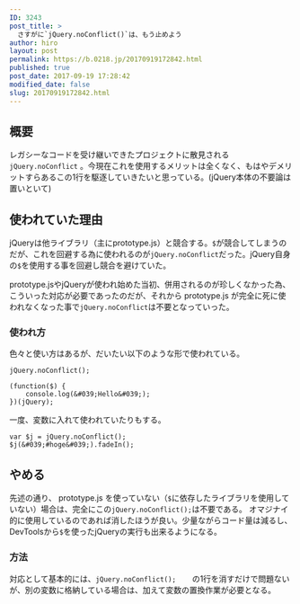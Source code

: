 ```yaml
---
ID: 3243
post_title: >
  さすがに`jQuery.noConflict()`は、もう止めよう
author: hiro
layout: post
permalink: https://b.0218.jp/20170919172842.html
published: true
post_date: 2017-09-19 17:28:42
modified_date: false
slug: 20170919172842.html
---
```

## 概要
レガシーなコードを受け継いできたプロジェクトに散見される `jQuery.noConflict` 。今現在これを使用するメリットは全くなく、もはやデメリットすらあるこの1行を駆逐していきたいと思っている。(jQuery本体の不要論は置いといて)

<!--more-->

## 使われていた理由
jQueryは他ライブラリ（主にprototype.js）と競合する。`$`が競合してしまうのだが、これを回避する為に使われるのが`jQuery.noConflict`だった。jQuery自身の`$`を使用する事を回避し競合を避けていた。

prototype.jsやjQueryが使われ始めた当初、併用されるのが珍しくなかった為、こういった対応が必要であったのだが、それから prototype.js が完全に死に使われなくなった事で`jQuery.noConflict`は不要となっていった。

### 使われ方
色々と使い方はあるが、だいたい以下のような形で使われている。

```language-js
jQuery.noConflict();

(function($) {
	console.log(&#039;Hello&#039;);
})(jQuery);
```

一度、変数に入れて使われていたりもする。
```language-js
var $j = jQuery.noConflict();
$j(&#039;#hoge&#039;).fadeIn();
```

## やめる
先述の通り、 prototype.js を使っていない（`$`に依存したライブラリを使用していない）場合は、完全にこの`jQuery.noConflict();`は不要である。
オマジナイ的に使用しているのであれば消したほうが良い。少量ながらコード量は減るし、DevToolsから`$`を使ったjQueryの実行も出来るようになる。

### 方法
対応として基本的には、`jQuery.noConflict();	`の1行を消すだけで問題ないが、別の変数に格納している場合は、加えて変数の置換作業が必要となる。